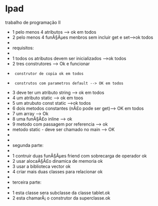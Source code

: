 ﻿Ipad
====

trabalho de programação II

* 1 pelo menos 4 atributos --> ok em todos 
 * 2 pelo menos 4 funÃ§Ãµes menbros sem incluir get e set-->ok todos
 * 
 * requisitos:
 * 
 * 1 todos os atributos devem ser inicializados -->ok todos
 * 2 tres construtores --> Ok e funcionar
 * 		construtor de copia ok em todos
 * 		construtos com parametros default --> OK em todos
 * 3 deve ter um atributo string --> ok em todos
 * 4 um atributo static --> ok em toos
 * 5 um atrubuto const static -->ok todos
 * 6 dois metodos constantes (nÃ£o pode ser get)--> OK em todos
 * 7 um array --> Ok
 * 8 uma funÃ§Ã£o inline --> ok
 * 9 metodo com passagem por referencia --> ok
 * metodo static - deve ser chamado no main --> OK
 * 
 * 
 * segunda parte:
 * 
 * 1 contruir duas funÃ§Ãµes friend com sobrecarga de operador ok
 * 2 usar alocaÃ§Ã£o dinamica de memoria ok
 * 3 usar a biblioteca vector ok
 * 4 criar mais duas classes para relacionar ok
 * 
 * terceira parte:
 * 
 * 1 esta classe sera subclasse da classe tablet.ok 
 * 2 esta chamarÃ¡ o construtor da superclasse.ok